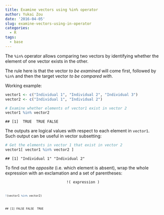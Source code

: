 ```yaml
---
title: Examine vectors using %in% operator
author: Yukai Zou
date: '2016-04-05'
slug: examine-vectors-using-in-operator
categories:
  - R
tags:
  - base
---
```


The `%in%` operator allows comparing two vectors by identifying whether the element of one vector exists in the other.

The rule here is that the vector _to be examined_ will come first, followed by `%in%` and then the target vector _to be compared with_.

Working example:


```r
vector1 <- c("Individual 1", "Individual 2", "Individual 3")
vector2 <- c("Individual 1", "Individual 2")

# Examine whether elements of vector1 exist in vector 2
vector1 %in% vector2
```

```
## [1]  TRUE  TRUE FALSE
```

The outputs are logical values with respect to each element in `vector1`. Such output can be useful in vector subsetting:


```r
# Get the elements in vector 1 that exist in vector 2
vector1[ vector1 %in% vector2 ]
```

```
## [1] "Individual 1" "Individual 2"
```


To find out the _opposite_ (i.e. which element is absent), wrap the whole expression with an exclamation and a set of parentheses:

<center><code>!( expression )<code></center>


```r
!(vector1 %in% vector2)
```

```
## [1] FALSE FALSE  TRUE
```
